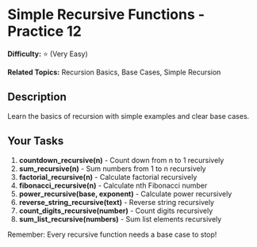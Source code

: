 # Simple Recursive Functions - Practice 12

**Difficulty:** ⭐ (Very Easy)

**Related Topics:** Recursion Basics, Base Cases, Simple Recursion

## Description

Learn the basics of recursion with simple examples and clear base cases.

## Your Tasks

1. **countdown_recursive(n)** - Count down from n to 1 recursively
2. **sum_recursive(n)** - Sum numbers from 1 to n recursively
3. **factorial_recursive(n)** - Calculate factorial recursively
4. **fibonacci_recursive(n)** - Calculate nth Fibonacci number
5. **power_recursive(base, exponent)** - Calculate power recursively
6. **reverse_string_recursive(text)** - Reverse string recursively
7. **count_digits_recursive(number)** - Count digits recursively
8. **sum_list_recursive(numbers)** - Sum list elements recursively

Remember: Every recursive function needs a base case to stop!